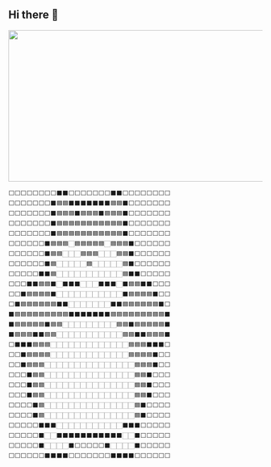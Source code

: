 ## Hi there 👋

<!--
**ravenkim/ravenkim** is a ✨ _special_ ✨ repository because its `README.md` (this file) appears on your GitHub profile.

Here are some ideas to get you started:

- 🔭 I’m currently working on ...
- 🌱 I’m currently learning ...
- 👯 I’m looking to collaborate on ...
- 🤔 I’m looking for help with ...
- 💬 Ask me about ...
- 📫 How to reach me: ...
- 😄 Pronouns: ...
- ⚡ Fun fact: ...
-->


<a href="https://github.com/devxb/gitanimals">
<img
  src="https://render.gitanimals.org/farms/ravenkim"
  width="600"
  height="300"
/>
</a>


```
⬜⬜⬜⬜⬜⬜⬜⬜⬛⬛⬜⬜⬜⬜⬜⬜⬜⬛⬛⬜⬜⬜⬜⬜⬜⬜⬜
⬜⬜⬜⬜⬜⬜⬜⬛🟦🟦⬛⬛⬛⬛⬛⬛⬛🟦🟦⬛⬜⬜⬜⬜⬜⬜⬜
⬜⬜⬜⬜⬜⬜⬜⬛🟦🟦🟦⬛🟦🟦🟦⬛🟦🟦🟦⬛⬜⬜⬜⬜⬜⬜⬜
⬜⬜⬜⬜⬜⬜⬜⬛🟦🟦🟦🟦🟦🟦🟦🟦🟦🟦🟦⬛⬜⬜⬜⬜⬜⬜⬜
⬜⬜⬜⬜⬜⬜⬜⬛🟦🟦🟦🟦🟦🟦🟦🟦🟦🟦🟦⬛⬜⬜⬜⬜⬜⬜⬜
⬜⬜⬜⬜⬜⬜⬛🟦🟦🟦🏻🟦🟦🟦🟦🟦🏻🟦🟦🟦⬛⬜⬜⬜⬜⬜⬜
⬜⬜⬜⬜⬜⬜⬛🟦🟦🏻🏻🏻🟦🟦🟦🏻🏻🏻🟦🟦⬛⬜⬜⬜⬜⬜⬜
⬜⬜⬜⬜⬜⬜⬛🟦🏻🏻🏻🏻🏻🟦🏻🏻🏻🏻🏻🟦⬛⬜⬜⬜⬜⬜⬜
⬜⬜⬜⬜⬜⬛⬛🟦🏻🏻🏻🏻🏻🏻🏻🏻🏻🏻🏻🟦⬛⬛⬜⬜⬜⬜⬜
⬜⬜⬜⬛⬛🟦🟦⬛🏻⬛⬛⬛🏻🏻🏻⬛⬛⬛🏻⬛🟦🟦⬛⬛⬜⬜⬜
⬜⬜⬛🟦🟦🟦🟦⬛🏻🏻🏻🏻🏻🏻🏻🏻🏻🏻🏻⬛🟦🟦🟦🟦⬛⬜⬜
⬜⬛🟦🟦🟦🟦🟦🟦⬛⬛🏻🏻🏻🏻🏻🏻🏻⬛⬛🟦🟦🟦🟦🟦🟦⬛⬜
⬛🟦🟦🟦🟦🟦🟦🟦🟦🟦⬛⬛⬛⬛⬛⬛⬛🟦🟦🟦🟦🟦🟦🟦🟦🟦⬛
⬛🟦🟦🟦🟦🟦⬛🟦🟦🏻🏻🏻🏻🏻🏻🏻🏻🏻🟦🟦⬛🟦🟦🟦🟦🟦⬛
⬛🟦🟦🟦⬛⬛🟦🟦🏻🏻🏻🏻🏻🏻🏻🏻🏻🏻🏻🟦🟦⬛⬛🟦🟦🟦⬛
⬜⬛⬛⬛🟦🟦🟦🏻🏻🏻🏻🏻🏻🏻🏻🏻🏻🏻🏻🏻🟦🟦🟦⬛⬛⬛⬜
⬜⬜⬛🟦🟦🟦🟦🏻🏻🏻🏻🏻🏻🏻🏻🏻🏻🏻🏻🏻🟦🟦🟦🟦⬛⬜⬜
⬜⬜⬛🟦🟦🟦🏻🏻🏻🏻🏻🏻🏻🏻🏻🏻🏻🏻🏻🏻🏻🟦🟦🟦⬛⬜⬜
⬜⬜⬜⬛🟦🟦🏻🏻🏻🏻🏻🏻🏻🏻🏻🏻🏻🏻🏻🏻🏻🟦🟦⬛⬜⬜⬜
⬜⬜⬜⬛🟦🟦🏻🏻🏻🏻🏻🏻🏻🏻🏻🏻🏻🏻🏻🏻🏻🟦🟦⬛⬜⬜⬜
⬜⬜⬜⬛🟦🟦🏻🏻🏻🏻🏻🏻🏻🏻🏻🏻🏻🏻🏻🏻🏻🟦🟦⬛⬜⬜⬜
⬜⬜⬜⬜⬛🟦🏻🏻🏻🏻🏻🏻🏻🏻🏻🏻🏻🏻🏻🏻🏻🟦⬛⬜⬜⬜⬜
⬜⬜⬜⬜⬛🟦🏻🏻🏻🏻🏻🏻🏻🏻🏻🏻🏻🏻🏻🏻🏻🟦⬛⬜⬜⬜⬜
⬜⬜⬜⬜⬜⬛⬛⬛🏻🏻🏻🏻🏻🏻🏻🏻🏻🏻🏻⬛⬛⬛⬜⬜⬜⬜⬜
⬜⬜⬜⬜⬜⬛🏻🏻⬛⬛⬛⬛⬛⬛⬛⬛⬛⬛⬛🏻🏻⬛⬜⬜⬜⬜⬜
⬜⬜⬜⬜⬜⬛🏻🏻🏻🏻⬛⬜⬜⬜⬜⬜⬛🏻🏻🏻🏻⬛⬜⬜⬜⬜⬜
⬜⬜⬜⬜⬜⬜⬛⬛⬛⬛⬜⬜⬜⬜⬜⬜⬜⬛⬛⬛⬛⬜⬜⬜⬜⬜⬜

```
